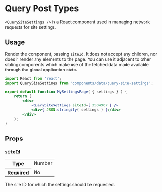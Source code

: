 Query Post Types
================

`<QuerySiteSettings />` is a React component used in managing network requests for site settings.

## Usage

Render the component, passing `siteId`. It does not accept any children, nor does it render any elements to the page. You can use it adjacent to other sibling components which make use of the fetched data made available through the global application state.

```jsx
import React from 'react';
import QuerySiteSettings from 'components/data/query-site-settings';

export default function MySettingsPage( { settings } ) {
	return (
		<div>
			<QuerySiteSettings siteId={ 3584907 } />
			<div>{ JSON.stringify( settings ) }</div>
		</div>
	);
}
```

## Props

### `siteId`

<table>
	<tr><th>Type</th><td>Number</td></tr>
	<tr><th>Required</th><td>No</td></tr>
</table>

The site ID for which the settings should be requested.
